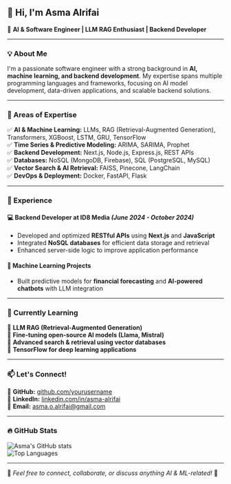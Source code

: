 ## 👋 Hi, I'm Asma Alrifai  
🚀 **AI & Software Engineer | LLM RAG Enthusiast | Backend Developer**

---

### 💡 About Me  
I'm a passionate software engineer with a strong background in **AI, machine learning, and backend development**. My expertise spans multiple programming languages and frameworks, focusing on AI model development, data-driven applications, and scalable backend solutions.

---

### 🔬 Areas of Expertise  
✅ **AI & Machine Learning:** LLMs, RAG (Retrieval-Augmented Generation), Transformers, XGBoost, LSTM, GRU, TensorFlow  
✅ **Time Series & Predictive Modeling:** ARIMA, SARIMA, Prophet  
✅ **Backend Development:** Next.js, Node.js, Express.js, REST APIs  
✅ **Databases:** NoSQL (MongoDB, Firebase), SQL (PostgreSQL, MySQL)  
✅ **Vector Search & AI Retrieval:** FAISS, Pinecone, LangChain  
✅ **DevOps & Deployment:** Docker, FastAPI, Flask  

---

### 📌 Experience  
#### **💻 Backend Developer at ID8 Media** _(June 2024 - October 2024)_  
- Developed and optimized **RESTful APIs** using **Next.js** and **JavaScript**  
- Integrated **NoSQL databases** for efficient data storage and retrieval  
- Enhanced server-side logic to improve application performance  

#### **🤖 Machine Learning Projects**  
- Built predictive models for **financial forecasting** and **AI-powered chatbots** with LLM integration  

---

### 🌱 Currently Learning  
📌 **LLM RAG (Retrieval-Augmented Generation)**  
📌 **Fine-tuning open-source AI models (Llama, Mistral)**  
📌 **Advanced search & retrieval using vector databases**  
📌 **TensorFlow for deep learning applications**  

---

### 📫 Let's Connect!  
🔗 **GitHub:** [github.com/yourusername](#)  
💼 **LinkedIn:** [linkedin.com/in/asma-alrifai](#)  
📧 **Email:** asma.o.alrifai@gmail.com  

---

### 🔥 GitHub Stats  
![Asma's GitHub stats](https://github-readme-stats.vercel.app/api?username=yourusername&show_icons=true&theme=tokyonight)  
![Top Languages](https://github-readme-stats.vercel.app/api/top-langs/?username=yourusername&layout=compact&theme=tokyonight)  

---

🔹 *Feel free to connect, collaborate, or discuss anything AI & ML-related!* 🚀  
